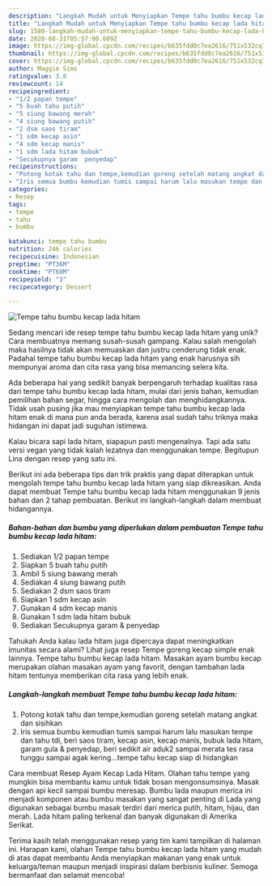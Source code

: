 ```yaml
---
description: "Langkah Mudah untuk Menyiapkan Tempe tahu bumbu kecap lada hitam yang Lezat Sekali"
title: "Langkah Mudah untuk Menyiapkan Tempe tahu bumbu kecap lada hitam yang Lezat Sekali"
slug: 1580-langkah-mudah-untuk-menyiapkan-tempe-tahu-bumbu-kecap-lada-hitam-yang-lezat-sekali
date: 2020-08-31T05:57:00.609Z
image: https://img-global.cpcdn.com/recipes/b635fdd0c7ea2616/751x532cq70/tempe-tahu-bumbu-kecap-lada-hitam-foto-resep-utama.jpg
thumbnail: https://img-global.cpcdn.com/recipes/b635fdd0c7ea2616/751x532cq70/tempe-tahu-bumbu-kecap-lada-hitam-foto-resep-utama.jpg
cover: https://img-global.cpcdn.com/recipes/b635fdd0c7ea2616/751x532cq70/tempe-tahu-bumbu-kecap-lada-hitam-foto-resep-utama.jpg
author: Maggie Sims
ratingvalue: 3.8
reviewcount: 14
recipeingredient:
- "1/2 papan tempe"
- "5 buah tahu putih"
- "5 siung bawang merah"
- "4 siung bawang putih"
- "2 dsm saos tiram"
- "1 sdm kecap asin"
- "4 sdm kecap manis"
- "1 sdm lada hitam bubuk"
- "Secukupnya garam  penyedap"
recipeinstructions:
- "Potong kotak tahu dan tempe,kemudian goreng setelah matang angkat dan sisihkan"
- "Iris semua bumbu kemudian tumis sampai harum lalu masukan tempe dan tahu tdi, beri saos tiram, kecap asin, kecap manis, bubuk lada hitam, garam gula &amp; penyedap, beri sedikit air aduk2 sampai merata tes rasa tunggu sampai agak kering...tempe tahu kecap siap di hidangkan"
categories:
- Resep
tags:
- tempe
- tahu
- bumbu

katakunci: tempe tahu bumbu 
nutrition: 246 calories
recipecuisine: Indonesian
preptime: "PT36M"
cooktime: "PT60M"
recipeyield: "3"
recipecategory: Dessert

---
```



![Tempe tahu bumbu kecap lada hitam](https://img-global.cpcdn.com/recipes/b635fdd0c7ea2616/751x532cq70/tempe-tahu-bumbu-kecap-lada-hitam-foto-resep-utama.jpg)

Sedang mencari ide resep tempe tahu bumbu kecap lada hitam yang unik? Cara membuatnya memang susah-susah gampang. Kalau salah mengolah maka hasilnya tidak akan memuaskan dan justru cenderung tidak enak. Padahal tempe tahu bumbu kecap lada hitam yang enak harusnya sih mempunyai aroma dan cita rasa yang bisa memancing selera kita.

Ada beberapa hal yang sedikit banyak berpengaruh terhadap kualitas rasa dari tempe tahu bumbu kecap lada hitam, mulai dari jenis bahan, kemudian pemilihan bahan segar, hingga cara mengolah dan menghidangkannya. Tidak usah pusing jika mau menyiapkan tempe tahu bumbu kecap lada hitam enak di mana pun anda berada, karena asal sudah tahu triknya maka hidangan ini dapat jadi suguhan istimewa.

Kalau bicara sapi lada hitam, siapapun pasti mengenalnya. Tapi ada satu versi vegan yang tidak kalah lezatnya dan menggunakan tempe. Begitupun Lina dengan resep yang satu ini.


Berikut ini ada beberapa tips dan trik praktis yang dapat diterapkan untuk mengolah tempe tahu bumbu kecap lada hitam yang siap dikreasikan. Anda dapat membuat Tempe tahu bumbu kecap lada hitam menggunakan 9 jenis bahan dan 2 tahap pembuatan. Berikut ini langkah-langkah dalam membuat hidangannya.

<!--inarticleads1-->

##### Bahan-bahan dan bumbu yang diperlukan dalam pembuatan Tempe tahu bumbu kecap lada hitam:

1. Sediakan 1/2 papan tempe
1. Siapkan 5 buah tahu putih
1. Ambil 5 siung bawang merah
1. Sediakan 4 siung bawang putih
1. Sediakan 2 dsm saos tiram
1. Siapkan 1 sdm kecap asin
1. Gunakan 4 sdm kecap manis
1. Gunakan 1 sdm lada hitam bubuk
1. Sediakan Secukupnya garam &amp; penyedap


Tahukah Anda kalau lada hitam juga dipercaya dapat meningkatkan imunitas secara alami? Lihat juga resep Tempe goreng kecap simple enak lainnya. Tempe tahu bumbu kecap lada hitam. Masakan ayam bumbu kecap merupakan olahan masakan ayam yang favorit, dengan tambahan lada hitam tentunya memberikan cita rasa yang lebih enak. 

<!--inarticleads2-->

##### Langkah-langkah membuat Tempe tahu bumbu kecap lada hitam:

1. Potong kotak tahu dan tempe,kemudian goreng setelah matang angkat dan sisihkan
1. Iris semua bumbu kemudian tumis sampai harum lalu masukan tempe dan tahu tdi, beri saos tiram, kecap asin, kecap manis, bubuk lada hitam, garam gula &amp; penyedap, beri sedikit air aduk2 sampai merata tes rasa tunggu sampai agak kering...tempe tahu kecap siap di hidangkan


Cara membuat Resep Ayam Kecap Lada Hitam. Olahan tahu tempe yang mungkin bisa membantu kamu untuk tidak bosan mengonsumsinya. Masak dengan api kecil sampai bumbu meresap. Bumbu lada maupun merica ini menjadi komponen atau bumbu masakan yang sangat penting di Lada yang digunakan sebagai bumbu masak terdiri dari merica putih, hitam, hijau, dan merah. Lada hitam paling terkenal dan banyak digunakan di Amerika Serikat. 

Terima kasih telah menggunakan resep yang tim kami tampilkan di halaman ini. Harapan kami, olahan Tempe tahu bumbu kecap lada hitam yang mudah di atas dapat membantu Anda menyiapkan makanan yang enak untuk keluarga/teman maupun menjadi inspirasi dalam berbisnis kuliner. Semoga bermanfaat dan selamat mencoba!
